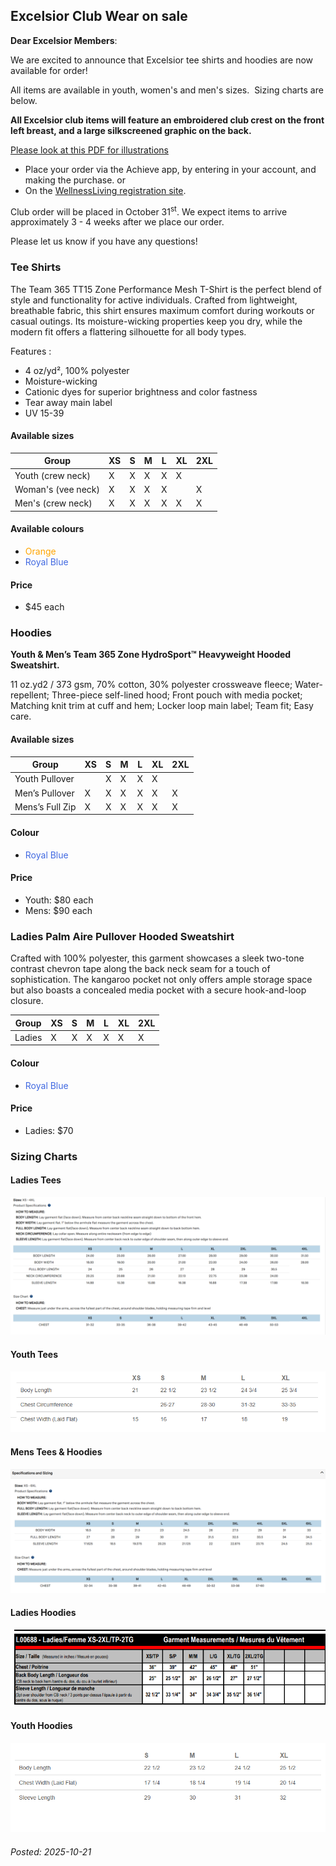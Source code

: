 
## Excelsior Club Wear on sale

**Dear Excelsior Members**:

We are excited to announce that Excelsior tee shirts and hoodies are now available for order!

All items are available in youth, women's and men's sizes.  Sizing charts are below.

**All Excelsior club items will feature an embroidered club crest on the front left breast, and a large silkscreened graphic on the back.**  

[Please look at this PDF for illustrations](Excelsior_Tees_and_Hoodies_Design.pdf)

- Place your order via the Achieve app, by entering in your account, and making the purchase.
  or
- On the [WellnessLiving registration site](https://www.wellnessliving.com/rs/catalog-list.html?a_shop_category%5B%5D=1104787&is_filter=1&k_business=611659).

Club order will be placed in October 31<sup>st</sup>. We expect items to arrive approximately 3 - 4 weeks after we place our order.

Please let us know if you have any questions!

### Tee Shirts

The Team 365 TT15 Zone Performance Mesh T-Shirt is the perfect blend of style and functionality for active individuals. Crafted from lightweight, breathable fabric, this shirt ensures maximum comfort during workouts or casual outings. Its moisture-wicking properties keep you dry, while the modern fit offers a flattering silhouette for all body types. 

Features :

- 4 oz/yd², 100% polyester
- Moisture-wicking
- Cationic dyes for superior brightness and color fastness
- Tear away main label
- UV 15-39

#### Available sizes

| Group              | XS  | S   | M   | L   | XL  | 2XL |
| ------------------ | --- | --- | --- | --- | --- | --- |
| Youth (crew neck)  | X   | X   | X   | X   | X   |     |
| Woman's (vee neck) | X   | X   | X   | X   |     | X   |
| Men's (crew neck)  | X   | X   | X   | X   | X   | X   |

#### Available colours

- <font color="Orange">Orange</font>
- <font color="royalblue">Royal Blue</font>

#### Price

- $45 each

### Hoodies

**Youth & Men’s Team 365 Zone HydroSport™ Heavyweight Hooded Sweatshirt.**

11 oz.yd2 / 373 gsm, 70% cotton, 30% polyester crossweave fleece; Water-repellent; Three-piece self-lined hood; Front pouch with media pocket; Matching knit trim at cuff and hem; Locker loop main label; Team fit; Easy care.

#### Available sizes

| Group           | XS  | S   | M   | L   | XL  | 2XL |
| --------------- | --- | --- | --- | --- | --- | --- |
| Youth Pullover  |     | X   | X   | X   | X   |     |
| Men’s Pullover  | X   | X   | X   | X   | X   | X   |
| Mens’s Full Zip | X   | X   | X   | X   | X   | X   |

#### Colour

- <font color="royalblue">Royal Blue</font>

#### Price

- Youth: $80 each
- Mens: $90 each

### Ladies Palm Aire Pullover Hooded Sweatshirt

Crafted with 100% polyester, this garment showcases a sleek two-tone contrast chevron tape along the back neck seam for a touch of sophistication. The kangaroo pocket not only offers ample storage space but also boasts a concealed media pocket with a secure hook-and-loop closure.

| Group  | XS  | S   | M   | L   | XL  | 2XL |
| ------ | --- | --- | --- | --- | --- | --- |
| Ladies | X   | X   | X   | X   | X   | X   |

#### Colour

  - <font color="royalblue">Royal Blue</font>

#### Price

- Ladies: $70

### Sizing Charts

#### Ladies Tees

 ![](Ladies_tees.png)

#### Youth Tees

![](Youth_tees.png)

#### Mens Tees & Hoodies

![](Men_tees_and_hoodies.png)

#### Ladies Hoodies

![](Ladies_hoodies.png)

#### Youth Hoodies

![](Youth_hoodies.png)

###### Posted: 2025-10-21
